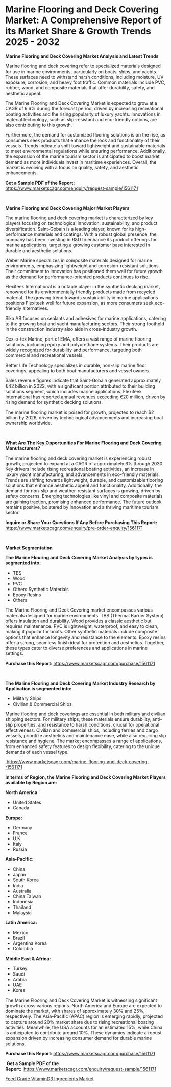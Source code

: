 <p><h1>Marine Flooring and Deck Covering Market: A Comprehensive Report of its Market Share & Growth Trends 2025 - 2032</h1></p><p><strong>Marine Flooring and Deck Covering Market Analysis and Latest Trends</strong></p>
<p><p>Marine flooring and deck covering refer to specialized materials designed for use in marine environments, particularly on boats, ships, and yachts. These surfaces need to withstand harsh conditions, including moisture, UV exposure, corrosion, and heavy foot traffic. Common materials include PVC, rubber, wood, and composite materials that offer durability, safety, and aesthetic appeal.</p><p>The Marine Flooring and Deck Covering Market is expected to grow at a CAGR of 6.6% during the forecast period, driven by increasing recreational boating activities and the rising popularity of luxury yachts. Innovations in material technology, such as slip-resistant and eco-friendly options, are also contributing to this growth. </p><p>Furthermore, the demand for customized flooring solutions is on the rise, as consumers seek products that enhance the look and functionality of their vessels. Trends indicate a shift toward lightweight and sustainable materials to meet environmental regulations while ensuring performance. Additionally, the expansion of the marine tourism sector is anticipated to boost market demand as more individuals invest in maritime experiences. Overall, the market is evolving with a focus on quality, safety, and aesthetic enhancements.</p></p>
<p><strong>Get a Sample PDF of the Report:&nbsp;</strong> <a href="https://www.marketscagr.com/enquiry/request-sample/1561171?utm_campaign=3078&utm_medium=2&utm_source=Github&utm_content=ia&utm_term=02042025&utm_id=marine-flooring-and-deck-covering">https://www.marketscagr.com/enquiry/request-sample/1561171</a></p>
<p>&nbsp;</p>
<p><strong>Marine Flooring and Deck Covering Major Market Players</strong></p>
<p><p>The marine flooring and deck covering market is characterized by key players focusing on technological innovation, sustainability, and product diversification. Saint-Gobain is a leading player, known for its high-performance materials and coatings. With a robust global presence, the company has been investing in R&D to enhance its product offerings for marine applications, targeting a growing customer base interested in durable and aesthetic solutions.</p><p>Weber Marine specializes in composite materials designed for marine environments, emphasizing lightweight and corrosion-resistant solutions. Their commitment to innovation has positioned them well for future growth as the demand for performance-oriented products continues to rise.</p><p>Flexiteek International is a notable player in the synthetic decking market, renowned for its environmentally friendly products made from recycled material. The growing trend towards sustainability in marine applications positions Flexiteek well for future expansion, as more consumers seek eco-friendly alternatives.</p><p>Sika AB focuses on sealants and adhesives for marine applications, catering to the growing boat and yacht manufacturing sectors. Their strong foothold in the construction industry also aids in cross-industry growth.</p><p>Dex-o-tex Marine, part of EMA, offers a vast range of marine flooring solutions, including epoxy and polyurethane systems. Their products are widely recognized for durability and performance, targeting both commercial and recreational vessels.</p><p>Better Life Technology specializes in durable, non-slip marine floor coverings, appealing to both boat manufacturers and vessel owners. </p><p>Sales revenue figures indicate that Saint-Gobain generated approximately €42 billion in 2022, with a significant portion attributed to their building solutions segment, which includes marine applications. Flexiteek International has reported annual revenues exceeding €20 million, driven by rising demand for synthetic decking solutions. </p><p>The marine flooring market is poised for growth, projected to reach $2 billion by 2026, driven by technological advancements and increasing boat ownership worldwide.</p></p>
<p>&nbsp;</p>
<p><strong>What Are The Key Opportunities For Marine Flooring and Deck Covering Manufacturers?</strong></p>
<p><p>The marine flooring and deck covering market is experiencing robust growth, projected to expand at a CAGR of approximately 6% through 2030. Key drivers include rising recreational boating activities, an increase in luxury yacht manufacturing, and advancements in eco-friendly materials. Trends are shifting towards lightweight, durable, and customizable flooring solutions that enhance aesthetic appeal and functionality. Additionally, the demand for non-slip and weather-resistant surfaces is growing, driven by safety concerns. Emerging technologies like vinyl and composite materials are gaining traction, promising enhanced performance. The future outlook remains positive, bolstered by innovation and a thriving maritime tourism sector.</p></p>
<p><strong>Inquire or Share Your Questions If Any Before Purchasing This Report:</strong> <a href="https://www.marketscagr.com/enquiry/pre-order-enquiry/1561171?utm_campaign=3078&utm_medium=2&utm_source=Github&utm_content=ia&utm_term=02042025&utm_id=marine-flooring-and-deck-covering">https://www.marketscagr.com/enquiry/pre-order-enquiry/1561171</a></p>
<p>&nbsp;</p>
<p><strong>Market Segmentation</strong></p>
<p><strong>The Marine Flooring and Deck Covering Market Analysis by types is segmented into:</strong></p>
<p><ul><li>TBS</li><li>Wood</li><li>PVC</li><li>Others Synthetic Materials</li><li>Epoxy Resins</li><li>Others</li></ul></p>
<p><p>The Marine Flooring and Deck Covering market encompasses various materials designed for marine environments. TBS (Thermal Barrier System) offers insulation and durability. Wood provides a classic aesthetic but requires maintenance. PVC is lightweight, waterproof, and easy to clean, making it popular for boats. Other synthetic materials include composite options that enhance longevity and resistance to the elements. Epoxy resins offer a strong, seamless finish ideal for protection and aesthetics. Together, these types cater to diverse preferences and applications in marine settings.</p></p>
<p><strong>Purchase this Report:&nbsp;</strong><a href="https://www.marketscagr.com/purchase/1561171?utm_campaign=3078&utm_medium=2&utm_source=Github&utm_content=ia&utm_term=02042025&utm_id=marine-flooring-and-deck-covering">https://www.marketscagr.com/purchase/1561171</a></p>
<p>&nbsp;</p>
<p><strong>The Marine Flooring and Deck Covering Market Industry Research by Application is segmented into:</strong></p>
<p><ul><li>Military Ships</li><li>Civilian & Commercial Ships</li></ul></p>
<p><p>Marine flooring and deck coverings are essential in both military and civilian shipping sectors. For military ships, these materials ensure durability, anti-slip properties, and resistance to harsh conditions, crucial for operational effectiveness. Civilian and commercial ships, including ferries and cargo vessels, prioritize aesthetics and maintenance ease, while also requiring slip resistance and hygiene. The market encompasses a range of applications, from enhanced safety features to design flexibility, catering to the unique demands of each vessel type.</p></p>
<p><a href="https://www.marketscagr.com/marine-flooring-and-deck-covering-r1561171?utm_campaign=3078&utm_medium=2&utm_source=Github&utm_content=ia&utm_term=02042025&utm_id=marine-flooring-and-deck-covering">&nbsp;https://www.marketscagr.com/marine-flooring-and-deck-covering-r1561171</a></p>
<p><strong>In terms of Region, the Marine Flooring and Deck Covering Market Players available by Region are:</strong></p>
<p>
    <p> <strong> North America: </strong>
        <ul>
            <li>United States</li>
            <li>Canada</li>
        </ul>
        </p> 
    <p> <strong> Europe: </strong>
        <ul>
            <li>Germany</li>
            <li>France</li>
            <li>U.K.</li>
            <li>Italy</li>
            <li>Russia</li>
        </ul>
        </p> 
    <p> <strong> Asia-Pacific: </strong>
        <ul>
            <li>China</li>
            <li>Japan</li>
            <li>South Korea</li>
            <li>India</li>
            <li>Australia</li>
            <li>China Taiwan</li>
            <li>Indonesia</li>
            <li>Thailand</li>
            <li>Malaysia</li>
        </ul>
        </p> 
    <p> <strong> Latin America: </strong>
        <ul>
            <li>Mexico</li>
            <li>Brazil</li>
            <li>Argentina Korea</li>
            <li>Colombia</li>
        </ul>
        </p> 
    <p> <strong> Middle East & Africa: </strong>
        <ul>
            <li>Turkey</li>
            <li>Saudi</li>
            <li>Arabia</li>
            <li>UAE</li>
            <li>Korea</li>
        </ul>
    </p>
    </p>
<p><p>The Marine Flooring and Deck Covering Market is witnessing significant growth across various regions. North America and Europe are expected to dominate the market, with shares of approximately 30% and 25%, respectively. The Asia-Pacific (APAC) region is emerging rapidly, projected to capture around 20% market share due to rising recreational boating activities. Meanwhile, the USA accounts for an estimated 15%, while China is anticipated to contribute around 10%. These dynamics indicate a robust expansion driven by increasing consumer demand for durable marine solutions.</p></p>
<p><strong>Purchase this Report: </strong><a href="https://www.marketscagr.com/purchase/1561171?utm_campaign=3078&utm_medium=2&utm_source=Github&utm_content=ia&utm_term=02042025&utm_id=marine-flooring-and-deck-covering">https://www.marketscagr.com/purchase/1561171</a></p>
<p>&nbsp;<strong>Get a Sample PDF of the Report:&nbsp;&nbsp;</strong><a href="https://www.marketscagr.com/enquiry/request-sample/1561171?utm_campaign=3078&utm_medium=2&utm_source=Github&utm_content=ia&utm_term=02042025&utm_id=marine-flooring-and-deck-covering">https://www.marketscagr.com/enquiry/request-sample/1561171</a></p>
<p><strong></strong></p>
<p><p><a href="https://github.com/mookiesville/Market-Research-Report-List-1/blob/main/feed-grade-vitamind3-ingredients-market.md?utm_campaign=3078&utm_medium=2&utm_source=Github&utm_content=ia&utm_term=02042025&utm_id=marine-flooring-and-deck-covering">Feed Grade VitaminD3 Ingredients Market</a></p></p>